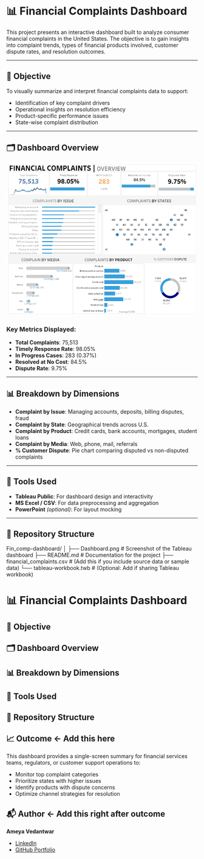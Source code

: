 # 📊 Financial Complaints Dashboard

This project presents an interactive dashboard built to analyze consumer financial complaints in the United States. The objective is to gain insights into complaint trends, types of financial products involved, customer dispute rates, and resolution outcomes.

---

## 📌 Objective

To visually summarize and interpret financial complaints data to support:
- Identification of key complaint drivers
- Operational insights on resolution efficiency
- Product-specific performance issues
- State-wise complaint distribution

---

## 🗂️ Dashboard Overview

![Dashboard Screenshot](Dashboard.png)

### Key Metrics Displayed:
- **Total Complaints**: 75,513
- **Timely Response Rate**: 98.05%
- **In Progress Cases**: 283 (0.37%)
- **Resolved at No Cost**: 84.5%
- **Dispute Rate**: 9.75%

---

## 📊 Breakdown by Dimensions

- **Complaint by Issue**: Managing accounts, deposits, billing disputes, fraud
- **Complaint by State**: Geographical trends across U.S.
- **Complaint by Product**: Credit cards, bank accounts, mortgages, student loans
- **Complaint by Media**: Web, phone, mail, referrals
- **% Customer Dispute**: Pie chart comparing disputed vs non-disputed complaints

---

## 🧰 Tools Used

- **Tableau Public**: For dashboard design and interactivity
- **MS Excel / CSV**: For data preprocessing and aggregation
- **PowerPoint** *(optional)*: For layout mocking

---

## 📁 Repository Structure
Fin_comp-dashboard/
│
├── Dashboard.png # Screenshot of the Tableau dashboard
├── README.md # Documentation for the project
├── financial_complaints.csv # (Add this if you include source data or sample data)
└── tableau-workbook.twb # (Optional: Add if sharing Tableau workbook)

# 📊 Financial Complaints Dashboard

## 📌 Objective

## 🗂️ Dashboard Overview

## 📊 Breakdown by Dimensions

## 🧰 Tools Used

## 📁 Repository Structure

## 📈 Outcome   ← Add this here

This dashboard provides a single-screen summary for financial services teams, regulators, or customer support operations to:
- Monitor top complaint categories
- Prioritize states with higher issues
- Identify products with dispute concerns
- Optimize channel strategies for resolution

## 📬 Author   ← Add this right after outcome

**Ameya Vedantwar**  
- [LinkedIn](https://www.linkedin.com/in/ameya-vedantwar-473b70139)  
- [GitHub Portfolio](https://github.com/ameyavedantwar)


